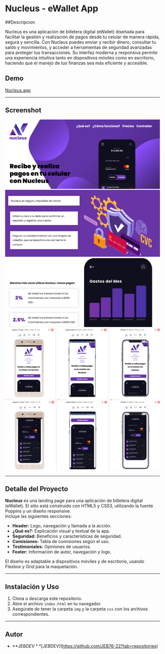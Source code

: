 # Nucleus - eWallet App


##Descripcion

Nucleus es una aplicación de billetera digital (eWallet) diseñada para facilitar la gestión y realización de pagos desde tu celular de manera rápida, segura y sencilla. Con Nucleus puedes enviar y recibir dinero, consultar tu saldo y movimientos, y acceder a herramientas de seguridad avanzadas para proteger tus transacciones. Su interfaz moderna y responsiva permite una experiencia intuitiva tanto en dispositivos móviles como en escritorio, haciendo que el manejo de tus finanzas sea más eficiente y accesible.


## Demo

[Nucleus.app](https://nucleus-app-2025.netlify.app)


---

## Screenshot

![image](img/nucleus.png)
![image](img/nucleus2.png)
![image](img/nucleus3.png)
![image](img/nucleus4.png)
![image](img/nucleus5.png)

---

## Detalle del Proyecto

**Nucleus** es una landing page para una aplicación de billetera digital (eWallet). El sitio está construido con HTML5 y CSS3, utilizando la fuente Poppins y un diseño responsive.  
Incluye las siguientes secciones:

- **Header:** Logo, navegación y llamada a la acción.
- **¿Qué es?:** Explicación visual y textual de la app.
- **Seguridad:** Beneficios y características de seguridad.
- **Comisiones:** Tabla de comisiones según el uso.
- **Testimoniales:** Opiniones de usuarios.
- **Footer:** Información de autor, navegación y logo.

El diseño es adaptable a dispositivos móviles y de escritorio, usando Flexbox y Grid para la maquetación.

---

## Instalación y Uso

1. Clona o descarga este repositorio.
2. Abre el archivo `index.html` en tu navegador.
3. Asegúrate de tener la carpeta `img` y la carpeta `css` con los archivos correspondientes.

---

## Autor

- **JEB$DEV**   [JEB$DEV](https://github.com/JEB76-22?tab=repositories)



